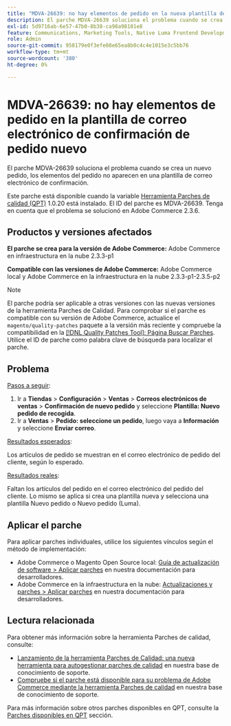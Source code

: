 ```yaml
---
title: "MDVA-26639: no hay elementos de pedido en la nueva plantilla de correo electrónico de confirmación de pedido"
description: El parche MDVA-26639 soluciona el problema cuando se crea un nuevo pedido, los elementos del pedido no aparecen en una plantilla de correo electrónico de confirmación.
exl-id: 5d9716ab-6e57-47b0-8b38-ca98a98101e8
feature: Communications, Marketing Tools, Native Luma Frontend Development, Orders
role: Admin
source-git-commit: 958179e0f3efe08e65ea8b0c4c4e1015e3c5bb76
workflow-type: tm+mt
source-wordcount: '380'
ht-degree: 0%

---
```


# MDVA-26639: no hay elementos de pedido en la plantilla de correo electrónico de confirmación de pedido nuevo

El parche MDVA-26639 soluciona el problema cuando se crea un nuevo pedido, los elementos del pedido no aparecen en una plantilla de correo electrónico de confirmación.

Este parche está disponible cuando la variable [Herramienta Parches de calidad (QPT)](/help/announcements/adobe-commerce-announcements/magento-quality-patches-released-new-tool-to-self-serve-quality-patches.md) 1.0.20 está instalado. El ID del parche es MDVA-26639. Tenga en cuenta que el problema se solucionó en Adobe Commerce 2.3.6.

## Productos y versiones afectados

**El parche se crea para la versión de Adobe Commerce:** Adobe Commerce en infraestructura en la nube 2.3.3-p1

**Compatible con las versiones de Adobe Commerce:** Adobe Commerce local y Adobe Commerce en la infraestructura en la nube 2.3.3-p1-2.3.5-p2

>[!NOTE]
>
>El parche podría ser aplicable a otras versiones con las nuevas versiones de la herramienta Parches de Calidad. Para comprobar si el parche es compatible con su versión de Adobe Commerce, actualice el `magento/quality-patches` paquete a la versión más reciente y compruebe la compatibilidad en la [[!DNL Quality Patches Tool]: Página Buscar Parches](https://devdocs.magento.com/quality-patches/tool.html#patch-grid). Utilice el ID de parche como palabra clave de búsqueda para localizar el parche.

## Problema

<u>Pasos a seguir</u>:

1. Ir a **Tiendas** > **Configuración** > **Ventas** > **Correos electrónicos de ventas** > **Confirmación de nuevo pedido** y seleccione **Plantilla: Nuevo pedido de recogida**.
1. Ir a **Ventas** > **Pedido: seleccione un pedido**, luego vaya a **Información** y seleccione **Enviar correo**.

<u>Resultados esperados</u>:

Los artículos de pedido se muestran en el correo electrónico de pedido del cliente, según lo esperado.

<u>Resultados reales</u>:

Faltan los artículos del pedido en el correo electrónico del pedido del cliente. Lo mismo se aplica si crea una plantilla nueva y selecciona una plantilla Nuevo pedido o Nuevo pedido (Luma).

## Aplicar el parche

Para aplicar parches individuales, utilice los siguientes vínculos según el método de implementación:

* Adobe Commerce o Magento Open Source local: [Guía de actualización de software > Aplicar parches](https://devdocs.magento.com/guides/v2.4/comp-mgr/patching/mqp.html) en nuestra documentación para desarrolladores.
* Adobe Commerce en la infraestructura en la nube: [Actualizaciones y parches > Aplicar parches](https://devdocs.magento.com/cloud/project/project-patch.html) en nuestra documentación para desarrolladores.

## Lectura relacionada

Para obtener más información sobre la herramienta Parches de calidad, consulte:

* [Lanzamiento de la herramienta Parches de Calidad: una nueva herramienta para autogestionar parches de calidad](/help/announcements/adobe-commerce-announcements/magento-quality-patches-released-new-tool-to-self-serve-quality-patches.md) en nuestra base de conocimiento de soporte.
* [Compruebe si el parche está disponible para su problema de Adobe Commerce mediante la herramienta Parches de calidad](/help/support-tools/patches-available-in-qpt-tool/check-patch-for-magento-issue-with-magento-quality-patches.md) en nuestra base de conocimiento de soporte.

Para más información sobre otros parches disponibles en QPT, consulte la [Parches disponibles en QPT](https://support.magento.com/hc/en-us/sections/360010506631-Patches-available-in-MQP-tool-) sección.
